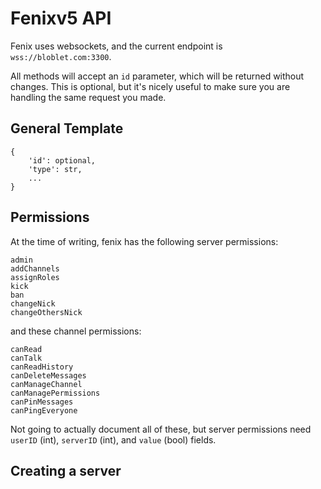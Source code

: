 # Fenixv5 API

Fenix uses websockets, and the current endpoint is `wss://bloblet.com:3300`.

All methods will accept an `id` parameter, which will be returned without changes.  This is optional, but it's nicely useful to make sure you are handling the same request you made.

## General Template

```
{
    'id': optional,
    'type': str,
    ...
}
```

## Permissions

At the time of writing, fenix has the following server permissions:
```
admin
addChannels
assignRoles
kick
ban
changeNick
changeOthersNick
```
and these channel permissions:
```
canRead
canTalk
canReadHistory
canDeleteMessages
canManageChannel
canManagePermissions
canPinMessages
canPingEveryone
```

Not going to actually document all of these, but server permissions need `userID` (int), `serverID` (int), and `value` (bool) fields.

## Creating a server
